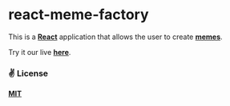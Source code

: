 # react-meme-factory

This is a [**React**](https://reactjs.org/) application that allows the user to create [**memes**](https://en.wikipedia.org/wiki/Meme).

Try it our live [**here**](https://codesandbox.io/s/github/MyElectricSheep/react-meme-factory).

### ✌️ License
[**MIT**](https://opensource.org/licenses/MIT)
